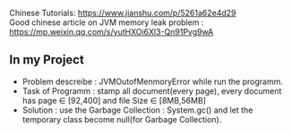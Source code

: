 
Chinese Tutorials: https://www.jianshu.com/p/5261a62e4d29  
Good chinese article on JVM memory leak problem : https://mp.weixin.qq.com/s/yutHXOi6Xl3-Qn91Pvg9wA  

## In my Project
* Problem descreibe : JVMOutofMenmoryError while run the programm.
* Task of Programm : stamp all document(every page), every document has page ∈ [92,400] and file Size ∈ [8MB,56MB]
* Solution : use the Garbage Collection : System.gc() and let the temporary class become null(for Garbage Collection).



